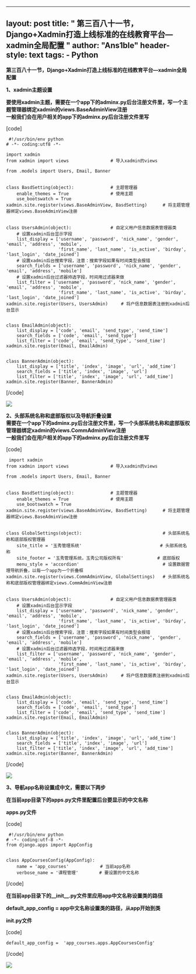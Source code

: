 
---
layout: post
title: " 第三百八十一节，Django+Xadmin打造上线标准的在线教育平台—xadmin全局配置 "
author: "Ans1ble"
header-style: text
tags:
      - Python
---


**第三百八十一节，Django+Xadmin打造上线标准的在线教育平台—xadmin全局配置**



**1、xadmin主题设置**

**要使用xadmin主题，需要在一个app下的adminx.py后台注册文件里，写一个主题管理器绑定xadmin的views.BaseAdminView注册**  
 **一般我们会在用户相关的app下的adminx.py后台注册文件里写**

[code]

     #!/usr/bin/env python
    # -*- coding:utf8 -*-
    
    import xadmin
    from xadmin import views                # 导入xadmin的views
    
    from .models import Users, Email, Banner
    
    
    class BasdSetting(object):              # 主题管理器
        enable_themes = True                # 使用主题
        use_bootswatch = True
    xadmin.site.register(views.BaseAdminView, BasdSetting)      # 将主题管理器绑定views.BaseAdminView注册
    
    
    class UsersAdmin(object):               # 自定义用户信息数据表管理器类
        # 设置xadmin后台显示字段
        list_display = ['username', 'password', 'nick_name', 'gender', 'email', 'address', 'mobile',
                        'first_name', 'last_name', 'is_active', 'birday', 'last_login', 'date_joined']
        # 设置xadmin后台搜索字段，注意：搜索字段如果有时间类型会报错
        search_fields = ['username', 'password', 'nick_name', 'gender', 'email', 'address', 'mobile']
        # 设置xadmin后台过滤器帅选字段，时间用过滤器来做
        list_filter = ['username', 'password', 'nick_name', 'gender', 'email', 'address', 'mobile',
                        'first_name', 'last_name', 'is_active', 'birday', 'last_login', 'date_joined']
    xadmin.site.register(Users, UsersAdmin)     # 将户信息数据表注册到xadmin后台显示
    
    
    class EmailAdmin(object):
        list_display = ['code', 'email', 'send_type', 'send_time']
        search_fields = ['code', 'email', 'send_type']
        list_filter = ['code', 'email', 'send_type', 'send_time']
    xadmin.site.register(Email, EmailAdmin)
    
    
    class BannerAdmin(object):
        list_display = ['title', 'index', 'image', 'url', 'add_time']
        search_fields = ['title', 'index', 'image', 'url']
        list_filter = ['title', 'index', 'image', 'url', 'add_time']
    xadmin.site.register(Banner, BannerAdmin)
[/code]

![](https://images2017.cnblogs.com/blog/955761/201709/955761-20170911145357235-553443810.png)



  
**2、头部系统名称和底部版权以及导航折叠设置**  
**需要在一个app下的adminx.py后台注册文件里，写一个头部系统名称和底部版权管理器绑定xadmin的views.CommAdminView注册**  
 **一般我们会在用户相关的app下的adminx.py后台注册文件里写**

[code]

     import xadmin
    from xadmin import views                # 导入xadmin的views
    
    from .models import Users, Email, Banner
    
    
    class BasdSetting(object):              # 主题管理器
        enable_themes = True                # 使用主题
        use_bootswatch = True
    xadmin.site.register(views.BaseAdminView, BasdSetting)      # 将主题管理器绑定views.BaseAdminView注册
    
    
    class GlobalSettings(object):                               # 头部系统名称和底部版权管理器
        site_title = '玉秀管理系统'                              # 头部系统名称
        site_footer = '玉秀管理系统，玉秀公司版权所有'             # 底部版权
        menu_style = 'accordion'                                # 设置数据管理导航折叠，以每一个app为一个折叠框
    xadmin.site.register(views.CommAdminView, GlobalSettings)   # 头部系统名称和底部版权管理器绑定views.CommAdminView注册
    
    
    class UsersAdmin(object):               # 自定义用户信息数据表管理器类
        # 设置xadmin后台显示字段
        list_display = ['username', 'password', 'nick_name', 'gender', 'email', 'address', 'mobile',
                        'first_name', 'last_name', 'is_active', 'birday', 'last_login', 'date_joined']
        # 设置xadmin后台搜索字段，注意：搜索字段如果有时间类型会报错
        search_fields = ['username', 'password', 'nick_name', 'gender', 'email', 'address', 'mobile']
        # 设置xadmin后台过滤器帅选字段，时间用过滤器来做
        list_filter = ['username', 'password', 'nick_name', 'gender', 'email', 'address', 'mobile',
                        'first_name', 'last_name', 'is_active', 'birday', 'last_login', 'date_joined']
    xadmin.site.register(Users, UsersAdmin)     # 将户信息数据表注册到xadmin后台显示
    
    
    class EmailAdmin(object):
        list_display = ['code', 'email', 'send_type', 'send_time']
        search_fields = ['code', 'email', 'send_type']
        list_filter = ['code', 'email', 'send_type', 'send_time']
    xadmin.site.register(Email, EmailAdmin)
    
    
    class BannerAdmin(object):
        list_display = ['title', 'index', 'image', 'url', 'add_time']
        search_fields = ['title', 'index', 'image', 'url']
        list_filter = ['title', 'index', 'image', 'url', 'add_time']
    xadmin.site.register(Banner, BannerAdmin)
[/code]

![](https://images2017.cnblogs.com/blog/955761/201709/955761-20170911171033078-1240766998.png)





**3、导航app名称设置成中文，需要以下两步**

**在当前app目录下的apps.py文件里配置后台要显示的中文名称**

****apps.py文件****

[code]

     #!/usr/bin/env python
    # -*- coding:utf-8 -*-
    from django.apps import AppConfig
    
    
    class AppCoursesConfig(AppConfig):
        name = 'app_courses'            # 当前app名称
        verbose_name = '课程管理'        # 要设置的中文名称
[/code]

**在当前app目录下的__init__.py文件里应用app中文名称设置类的路径**

**default_app_config = app中文名称设置类的路径，从app开始到类**

****__init__.py文件****

[code]

    default_app_config =  'app_courses.apps.AppCoursesConfig'
[/code]

![](https://images2017.cnblogs.com/blog/955761/201709/955761-20170911173415157-156209427.png)




